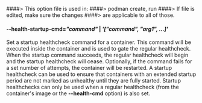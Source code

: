 ####> This option file is used in:
####> podman create, run
####> If file is edited, make sure the changes
####> are applicable to all of those.

#### **--health-startup-cmd**=_"command"_ | _'["command", "arg1", ...]'_

Set a startup healthcheck command for a container. This command will be executed inside the container and is used to gate the regular
healthcheck. When the startup command succeeds, the regular healthcheck will begin and the startup healthcheck will cease. Optionally,
if the command fails for a set number of attempts, the container will be restarted. A startup healthcheck can be used to ensure that
containers with an extended startup period are not marked as unhealthy until they are fully started. Startup healthchecks can only be
used when a regular healthcheck (from the container's image or the **--health-cmd** option) is also set.
